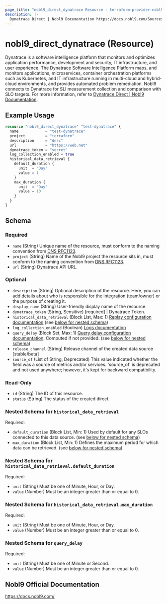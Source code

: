 ```yaml
---
page_title: "nobl9_direct_dynatrace Resource - terraform-provider-nobl9"
description: |-
  Dynatrace Direct | Nobl9 Documentation https://docs.nobl9.com/Sources/dynatrace#dynatrace-direct.
---
```


# nobl9_direct_dynatrace (Resource)

Dynatrace is a software intelligence platform that monitors and optimizes application performance, development and security, IT infrastructure, and user experience. The Dynatrace Software Intelligence Platform maps, and monitors applications, microservices, container orchestration platforms such as Kubernetes, and IT infrastructure running in multi-cloud and hybrid-cloud environments, and provides automated problem remediation. Nobl9 connects to Dynatrace for SLI measurement collection and comparison with SLO targets.
For more information, refer to [Dynatrace Direct | Nobl9 Documentation](https://docs.nobl9.com/Sources/dynatrace#dynatrace-direct).

## Example Usage

```terraform
resource "nobl9_direct_dynatrace" "test-dynatrace" {
  name            = "test-dynatrace"
  project         = "terraform"
  description     = "desc"
  url             = "https://web.net"
  dynatrace_token = "secret"
  log_collection_enabled = true
  historical_data_retrieval {
    default_duration {
      unit  = "Day"
      value = 1
    }
    max_duration {
      unit  = "Day"
      value = 10
    }
  }
}
```

<!-- schema generated by tfplugindocs -->
## Schema

### Required

- `name` (String) Unique name of the resource, must conform to the naming convention from [DNS RFC1123](https://kubernetes.io/docs/concepts/overview/working-with-objects/names/#names).
- `project` (String) Name of the Nobl9 project the resource sits in, must conform to the naming convention from [DNS RFC1123](https://kubernetes.io/docs/concepts/overview/working-with-objects/names/#names).
- `url` (String) Dynatrace API URL.

### Optional

- `description` (String) Optional description of the resource. Here, you can add details about who is responsible for the integration (team/owner) or the purpose of creating it.
- `display_name` (String) User-friendly display name of the resource.
- `dynatrace_token` (String, Sensitive) [required] | Dynatrace Token.
- `historical_data_retrieval` (Block List, Max: 1) [Replay configuration documentation](https://docs.nobl9.com/replay) (see [below for nested schema](#nestedblock--historical_data_retrieval))
- `log_collection_enabled` (Boolean) [Logs documentation](https://docs.nobl9.com/features/slo-troubleshooting/event-logs)
- `query_delay` (Block Set, Max: 1) [Query delay configuration documentation](https://docs.nobl9.com/features/query-delay). Computed if not provided. (see [below for nested schema](#nestedblock--query_delay))
- `release_channel` (String) Release channel of the created data source [stable/beta]
- `source_of` (List of String, Deprecated) This value indicated whether the field was a source of metrics and/or services. 'source_of' is deprecated and not used anywhere; however, it's kept for backward compatibility.

### Read-Only

- `id` (String) The ID of this resource.
- `status` (String) The status of the created direct.

<a id="nestedblock--historical_data_retrieval"></a>
### Nested Schema for `historical_data_retrieval`

Required:

- `default_duration` (Block List, Min: 1) Used by default for any SLOs connected to this data source. (see [below for nested schema](#nestedblock--historical_data_retrieval--default_duration))
- `max_duration` (Block List, Min: 1) Defines the maximum period for which data can be retrieved. (see [below for nested schema](#nestedblock--historical_data_retrieval--max_duration))

<a id="nestedblock--historical_data_retrieval--default_duration"></a>
### Nested Schema for `historical_data_retrieval.default_duration`

Required:

- `unit` (String) Must be one of Minute, Hour, or Day.
- `value` (Number) Must be an integer greater than or equal to 0.


<a id="nestedblock--historical_data_retrieval--max_duration"></a>
### Nested Schema for `historical_data_retrieval.max_duration`

Required:

- `unit` (String) Must be one of Minute, Hour, or Day.
- `value` (Number) Must be an integer greater than or equal to 0.


<a id="nestedblock--query_delay"></a>
### Nested Schema for `query_delay`

Required:

- `unit` (String) Must be one of Minute or Second.
- `value` (Number) Must be an integer greater than or equal to 0.

## Nobl9 Official Documentation

https://docs.nobl9.com/
